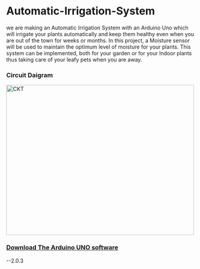 # Automatic-Irrigation-System
we are making an Automatic Irrigation System with an Arduino Uno which will irrigate your plants automatically and keep them healthy even when you are out of the town for weeks or months. In this project, a Moisture sensor will be used to maintain the optimum level of moisture for your plants. This system can be implemented, both for your garden or for your Indoor plants thus taking care of your leafy pets when you are away.


<h3>Circuit Daigram</h3>

<div>
<img src="https://user-images.githubusercontent.com/79093527/205977356-fd09061b-9e92-48ab-9034-ce3e65102b8a.png" alt="CKT" width="500" height="400">
</div>


<h3><a href="https://www.arduino.cc/en/software">Download The Arduino UNO software </a></h3>--2.0.3
